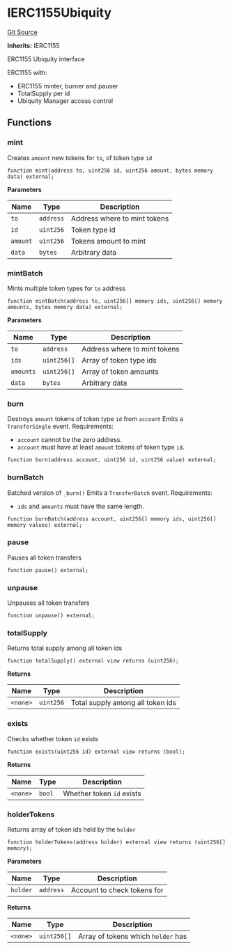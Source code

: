 # IERC1155Ubiquity
[Git Source](https://github.com/tungbq/ubiquity-dollar/blob/021a1767655c717ff939fd1e4c995d537ff29f07/src/dollar/interfaces/IERC1155Ubiquity.sol)

**Inherits:**
IERC1155

ERC1155 Ubiquity interface

ERC1155 with:
- ERC1155 minter, burner and pauser
- TotalSupply per id
- Ubiquity Manager access control


## Functions
### mint

Creates `amount` new tokens for `to`, of token type `id`


```solidity
function mint(address to, uint256 id, uint256 amount, bytes memory data) external;
```
**Parameters**

|Name|Type|Description|
|----|----|-----------|
|`to`|`address`|Address where to mint tokens|
|`id`|`uint256`|Token type id|
|`amount`|`uint256`|Tokens amount to mint|
|`data`|`bytes`|Arbitrary data|


### mintBatch

Mints multiple token types for `to` address


```solidity
function mintBatch(address to, uint256[] memory ids, uint256[] memory amounts, bytes memory data) external;
```
**Parameters**

|Name|Type|Description|
|----|----|-----------|
|`to`|`address`|Address where to mint tokens|
|`ids`|`uint256[]`|Array of token type ids|
|`amounts`|`uint256[]`|Array of token amounts|
|`data`|`bytes`|Arbitrary data|


### burn

Destroys `amount` tokens of token type `id` from `account`
Emits a `TransferSingle` event.
Requirements:
- `account` cannot be the zero address.
- `account` must have at least `amount` tokens of token type `id`.


```solidity
function burn(address account, uint256 id, uint256 value) external;
```

### burnBatch

Batched version of `_burn()`
Emits a `TransferBatch` event.
Requirements:
- `ids` and `amounts` must have the same length.


```solidity
function burnBatch(address account, uint256[] memory ids, uint256[] memory values) external;
```

### pause

Pauses all token transfers


```solidity
function pause() external;
```

### unpause

Unpauses all token transfers


```solidity
function unpause() external;
```

### totalSupply

Returns total supply among all token ids


```solidity
function totalSupply() external view returns (uint256);
```
**Returns**

|Name|Type|Description|
|----|----|-----------|
|`<none>`|`uint256`|Total supply among all token ids|


### exists

Checks whether token `id` exists


```solidity
function exists(uint256 id) external view returns (bool);
```
**Returns**

|Name|Type|Description|
|----|----|-----------|
|`<none>`|`bool`|Whether token `id` exists|


### holderTokens

Returns array of token ids held by the `holder`


```solidity
function holderTokens(address holder) external view returns (uint256[] memory);
```
**Parameters**

|Name|Type|Description|
|----|----|-----------|
|`holder`|`address`|Account to check tokens for|

**Returns**

|Name|Type|Description|
|----|----|-----------|
|`<none>`|`uint256[]`|Array of tokens which `holder` has|


